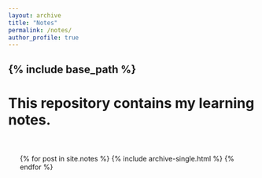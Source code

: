 ```yaml
---
layout: archive
title: "Notes"
permalink: /notes/
author_profile: true
---
```

{% include base_path %}
---
This repository contains my learning notes.
<br/><br/>
======
  <ul>{% for post in site.notes %}
    {% include archive-single.html %}
  {% endfor %}</ul>
  

